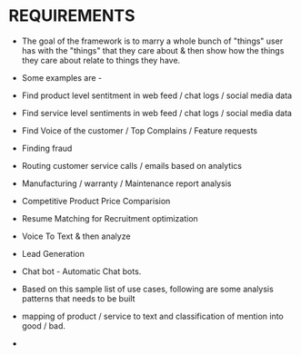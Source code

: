 
# REQUIREMENTS

* The goal of the framework is to marry a whole bunch of "things" user has with the "things" that they care about & then show how the things they care about relate to things they have. 

* Some examples are - 
 * Find product level sentitment in web feed / chat logs / social media data 
 * Find service level sentiments in web feed / chat logs / social media data 
 * Find Voice of the customer / Top Complains / Feature requests 
 * Finding fraud 
 * Routing customer service calls / emails based on analytics 
 * Manufacturing / warranty / Maintenance report analysis
 * Competitive Product Price Comparision 
 * Resume Matching for Recruitment optimization 
 * Voice To Text & then analyze 
 * Lead Generation 
 * Chat bot - Automatic Chat bots. 
 
* Based on this sample list of use cases, following are some analysis patterns that needs to be built 
 * mapping of product / service to text and classification of mention into good / bad. 
 * 
